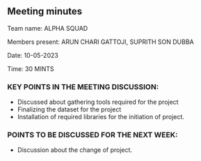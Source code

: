 ## Meeting minutes

Team name: ALPHA SQUAD

Members present: ARUN CHARI GATTOJI, SUPRITH SON DUBBA

Date: 10-05-2023

Time: 30 MINTS

### KEY POINTS IN THE MEETING DISCUSSION:

-	Discussed about gathering tools required for the project
-	Finalizing the dataset for the project
-	Installation of required libraries for the initiation of project.
 
### POINTS TO BE DISCUSSED FOR THE NEXT WEEK: 

-	Discussion about the change of project.
